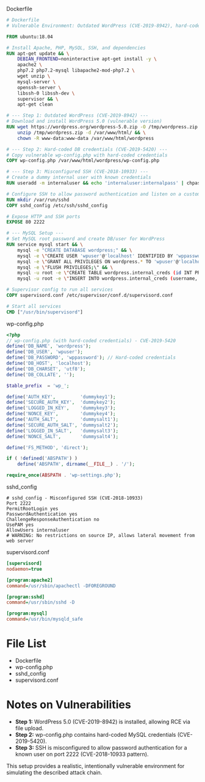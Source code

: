 Dockerfile
```Dockerfile
# Dockerfile
# Vulnerable Environment: Outdated WordPress (CVE-2019-8942), hard-coded DB creds (CVE-2019-5420), misconfigured SSH (CVE-2018-10933)

FROM ubuntu:18.04

# Install Apache, PHP, MySQL, SSH, and dependencies
RUN apt-get update && \
    DEBIAN_FRONTEND=noninteractive apt-get install -y \
    apache2 \
    php7.2 php7.2-mysql libapache2-mod-php7.2 \
    wget unzip \
    mysql-server \
    openssh-server \
    libssh-0 libssh-dev \
    supervisor && \
    apt-get clean

# --- Step 1: Outdated WordPress (CVE-2019-8942) ---
# Download and install WordPress 5.0 (vulnerable version)
RUN wget https://wordpress.org/wordpress-5.0.zip -O /tmp/wordpress.zip && \
    unzip /tmp/wordpress.zip -d /var/www/html/ && \
    chown -R www-data:www-data /var/www/html/wordpress

# --- Step 2: Hard-coded DB credentials (CVE-2019-5420) ---
# Copy vulnerable wp-config.php with hard-coded credentials
COPY wp-config.php /var/www/html/wordpress/wp-config.php

# --- Step 3: Misconfigured SSH (CVE-2018-10933) ---
# Create a dummy internal user with known credentials
RUN useradd -m internaluser && echo 'internaluser:internalpass' | chpasswd

# Configure SSH to allow password authentication and listen on a custom port
RUN mkdir /var/run/sshd
COPY sshd_config /etc/ssh/sshd_config

# Expose HTTP and SSH ports
EXPOSE 80 2222

# --- MySQL Setup ---
# Set MySQL root password and create DB/user for WordPress
RUN service mysql start && \
    mysql -e "CREATE DATABASE wordpress;" && \
    mysql -e \"CREATE USER 'wpuser'@'localhost' IDENTIFIED BY 'wppassword';\" && \
    mysql -e \"GRANT ALL PRIVILEGES ON wordpress.* TO 'wpuser'@'localhost';\" && \
    mysql -e \"FLUSH PRIVILEGES;\" && \
    mysql -u root -e \"CREATE TABLE wordpress.internal_creds (id INT PRIMARY KEY AUTO_INCREMENT, username VARCHAR(50), password VARCHAR(50));\" wordpress && \
    mysql -u root -e \"INSERT INTO wordpress.internal_creds (username, password) VALUES ('internaluser', 'internalpass');\" wordpress

# Supervisor config to run all services
COPY supervisord.conf /etc/supervisor/conf.d/supervisord.conf

# Start all services
CMD ["/usr/bin/supervisord"]

```

wp-config.php
```php
<?php
// wp-config.php (with hard-coded credentials) - CVE-2019-5420
define('DB_NAME', 'wordpress');
define('DB_USER', 'wpuser');
define('DB_PASSWORD', 'wppassword'); // Hard-coded credentials
define('DB_HOST', 'localhost');
define('DB_CHARSET', 'utf8');
define('DB_COLLATE', '');

$table_prefix  = 'wp_';

define('AUTH_KEY',         'dummykey1');
define('SECURE_AUTH_KEY',  'dummykey2');
define('LOGGED_IN_KEY',    'dummykey3');
define('NONCE_KEY',        'dummykey4');
define('AUTH_SALT',        'dummysalt1');
define('SECURE_AUTH_SALT', 'dummysalt2');
define('LOGGED_IN_SALT',   'dummysalt3');
define('NONCE_SALT',       'dummysalt4');

define('FS_METHOD', 'direct');

if ( !defined('ABSPATH') )
    define('ABSPATH', dirname(__FILE__) . '/');

require_once(ABSPATH . 'wp-settings.php');
```

sshd_config
```text
# sshd_config - Misconfigured SSH (CVE-2018-10933)
Port 2222
PermitRootLogin yes
PasswordAuthentication yes
ChallengeResponseAuthentication no
UsePAM yes
AllowUsers internaluser
# WARNING: No restrictions on source IP, allows lateral movement from web server
```

supervisord.conf
```ini
[supervisord]
nodaemon=true

[program:apache2]
command=/usr/sbin/apachectl -DFOREGROUND

[program:sshd]
command=/usr/sbin/sshd -D

[program:mysql]
command=/usr/bin/mysqld_safe
```

# File List

- Dockerfile
- wp-config.php
- sshd_config
- supervisord.conf

# Notes on Vulnerabilities

- **Step 1:** WordPress 5.0 (CVE-2019-8942) is installed, allowing RCE via file upload.
- **Step 2:** wp-config.php contains hard-coded MySQL credentials (CVE-2019-5420).
- **Step 3:** SSH is misconfigured to allow password authentication for a known user on port 2222 (CVE-2018-10933 pattern).

This setup provides a realistic, intentionally vulnerable environment for simulating the described attack chain.